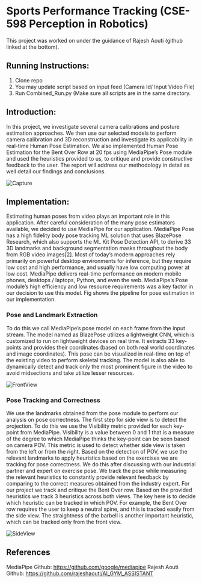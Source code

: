 # Sports Performance Tracking (CSE-598 Perception in Robotics)
This project was worked on under the guidance of Rajesh Aouti (github linked at the bottom). 

## Running Instructions:
1. Clone repo
2. You may update script based on input feed (Camera Id/ Input Video File)
3. Run Combined_Run.py (Make sure all scripts are in the same directory.

## Introduction:
In this project, we investigate several camera calibrations and posture estimation approaches. We then use our selected models to perform camera calibration and 3D reconstruction and investigate its applicability in real-time Human Pose Estimation. We also implemented Human Pose Estimation for the Bent Over Row at 20 fps using MediaPipe’s Pose module and used the heuristics provided to us, to critique and provide constructive feedback to the user. The report will address our methodology in detail as well detail our findings and conclusions.

![Capture](https://user-images.githubusercontent.com/67961257/167235982-5a3f9644-9b12-4a38-89dd-d10665577435.PNG)

## Implementation:
Estimating human poses from video plays an important role in this application. After careful consideration of the many pose estimators available, we decided to use MediaPipe for our application. MediaPipe Pose has a high fidelity body pose tracking ML solution that uses BlazePose Research, which also supports the ML Kit Pose Detection API, to derive 33 3D landmarks and background segmentation masks throughout the body from RGB video images[2]. Most of today’s modern approaches rely primarily on powerful desktop environments for inference, but they require low cost and high performance, and usually have low computing power at low cost. MediaPipe delivers real-time performance on modern mobile phones, desktops / laptops, Python, and even the web. MediaPipe’s Pose module’s high efficiency and low resource requirements was a key factor in our decision to use this model. Fig shows the pipeline for pose estimation in our implementation. 

### Pose and Landmark Extraction
To do this we call MediaPipe’s pose model on each frame from the input stream. The model named as BlazePose utilizes a lightweight CNN, which is customized to run on lightweight devices on real time. It extracts 33 key-points and provides their coordinates (based on both real world coordinates and image coordinates). This pose can be visualized in real-time on top of the existing video to perform skeletal tracking. The model is also able to dynamically detect and track only the most prominent figure in the video to avoid midsections and take utilize lesser resources. 

![FrontView](https://user-images.githubusercontent.com/67961257/167235983-40936cfc-2f05-4f55-a2d7-bff31ca0c111.PNG)

### Pose Tracking and Correctness
We use the landmarks obtained from the pose module to perform our analysis on pose correctness. The first step for side view is to detect the projection. To do this we use the Visibility metric provided for each key-point from MediaPipe. Visibility is a value between 0 and 1 that is a measure of the degree to which MediaPipe thinks the key-point can be seen based on camera POV. This metric is used to detect whether side view is taken from the left or from the right. Based on the detection of POV, we use the relevant landmarks to apply heuristics based on the exercises we are tracking for pose correctness. We do this after discussing with our industrial partner and expert on exercise pose. We track the pose while measuring the relevant heuristics to constantly provide relevant feedback by comparing to the correct measures obtained from the industry expert. For our project we track and critique the Bent Over row. Based on the provided heuristics we track 3 heuristics across both views. The key here is to decide which heuristic can be tracked in which POV. For example, the Bent Over row requires the user to keep a neutral spine, and this is tracked easily from the side view. The straightness of the barbell is another important heuristic, which can be tracked only from the front view.

![SideView](https://user-images.githubusercontent.com/67961257/167235986-160a6f6c-3610-4044-823a-f6f28ef6defe.png)

## References
MediaPipe Github: https://github.com/google/mediapipe
Rajesh Aouti Github: https://github.com/rajeshaouti/AI_GYM_ASSISTANT

